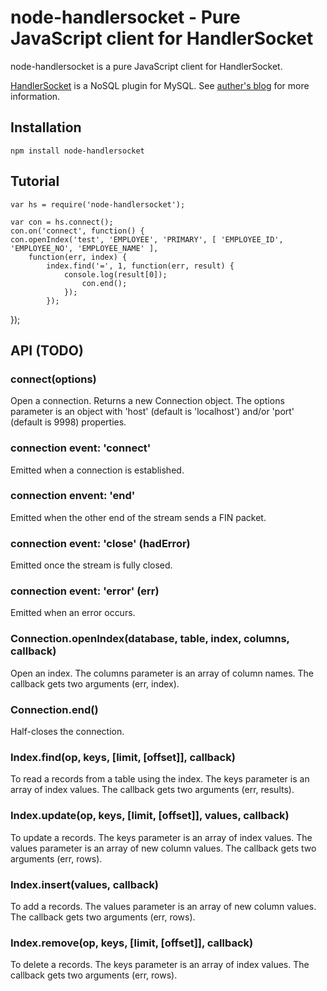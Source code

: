 # node-handlersocket - Pure JavaScript client for HandlerSocket

node-handlersocket is a pure JavaScript client for HandlerSocket.

[HandlerSocket](https://github.com/ahiguti/HandlerSocket-Plugin-for-MySQL)
is a NoSQL plugin for MySQL.
See [auther's blog](http://yoshinorimatsunobu.blogspot.com/2010/10/using-mysql-as-nosql-story-for.html)
for more information.

## Installation

    npm install node-handlersocket

## Tutorial

    var hs = require('node-handlersocket');

    var con = hs.connect();
    con.on('connect', function() {
    con.openIndex('test', 'EMPLOYEE', 'PRIMARY', [ 'EMPLOYEE_ID', 'EMPLOYEE_NO', 'EMPLOYEE_NAME' ],
        function(err, index) {
            index.find('=', 1, function(err, result) {
                console.log(result[0]);
                    con.end();
                });
            });
});

## API (TODO)

### connect(options)

Open a connection.
Returns a new Connection object.
The options parameter is an object with 'host' (default is 'localhost') and/or
'port' (default is 9998) properties.

### connection event: 'connect'

Emitted when a connection is established.

### connection envent: 'end'

Emitted when the other end of the stream sends a FIN packet.

### connection event: 'close' (hadError)

Emitted once the stream is fully closed.

### connection event: 'error' (err)

Emitted when an error occurs.

### Connection.openIndex(database, table, index, columns, callback)

Open an index.
The columns parameter is an array of column names.
The callback gets two arguments (err, index).

### Connection.end()

Half-closes the connection.

### Index.find(op, keys, [limit, [offset]], callback)

To read a records from a table using the index.
The keys parameter is an array of index values.
The callback gets two arguments (err, results).

### Index.update(op, keys, [limit, [offset]], values, callback)

To update a records.
The keys parameter is an array of index values.
The values parameter is an array of new column values.
The callback gets two arguments (err, rows).

### Index.insert(values, callback)

To add a records.
The values parameter is an array of new column values.
The callback gets two arguments (err, rows).

### Index.remove(op, keys, [limit, [offset]], callback)

To delete a records.
The keys parameter is an array of index values.
The callback gets two arguments (err, rows).
